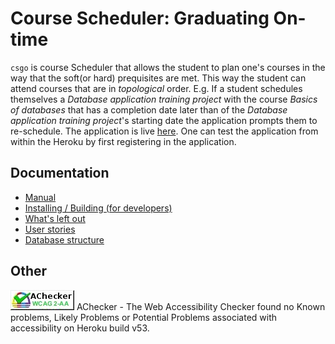 # Course Scheduler: Graduating On-time
`csgo` is course Scheduler that allows the student to plan one's courses in the way that the soft(or hard) prequisites are met. This way the student can attend courses that are in *topological* order. E.g. If a student schedules themselves a _Database application training project_ with the course _Basics of databases_ that has a completion date later than of the _Database application training project_'s starting date the application prompts them to re-schedule.
The application is live [here](https://csgoplanner.herokuapp.com/). One can test the application from within the Heroku by first registering in the application.
## Documentation
* [Manual](https://github.com/akirataguchi115/csgo/blob/master/documentation/manual.md)
* [Installing / Building (for developers)](https://github.com/akirataguchi115/csgo/blob/master/documentation/installinstructions.md)
* [What's left out](https://github.com/akirataguchi115/csgo/blob/master/documentation/focus.md)
* [User stories](https://github.com/akirataguchi115/csgo/blob/master/documentation/userstories.md)
* [Database structure](https://github.com/akirataguchi115/csgo/blob/master/documentation/architecture.md)
## Other
![Achecker passed](https://github.com/akirataguchi115/csgo/blob/master/documentation/acheck.jpg)
AChecker - The Web Accessibility Checker found no Known problems, Likely Problems or Potential Problems associated with accessibility on Heroku build v53.
